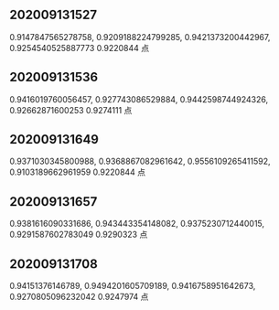 ## 202009131527

0.9147847565278758, 0.9209188224799285, 0.9421373200442967, 0.9254540525887773
0.9220844 点

## 202009131536

0.9416019760056457, 0.927743086529884, 0.9442598744924326, 0.92662871600253
0.9274111 点

## 202009131649

0.9371030345800988, 0.9368867082961642, 0.9556109265411592, 0.9103189662961959
0.9220844 点

## 202009131657

0.9381616090331686, 0.943443354148082, 0.9375230712440015, 0.9291587602783049
0.9290323 点

## 202009131708

0.94151376146789, 0.9494201605709189, 0.9416758951642673, 0.9270805096232042
0.9247974 点

